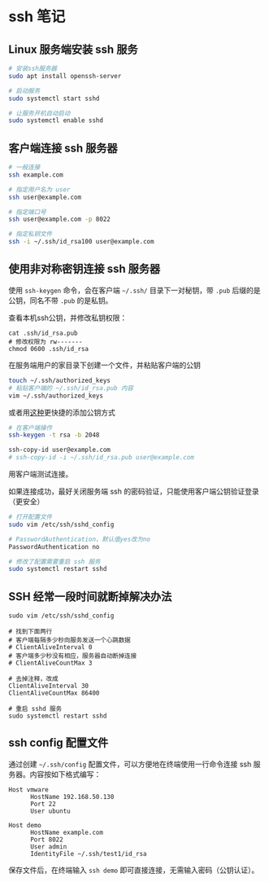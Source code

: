 # ssh 笔记

## Linux 服务端安装 ssh 服务

```sh
# 安装ssh服务器
sudo apt install openssh-server

# 启动服务
sudo systemctl start sshd

# 让服务开机自动启动
sudo systemctl enable sshd
```

## 客户端连接 ssh 服务器

```sh
# 一般连接
ssh example.com

# 指定用户名为 user
ssh user@example.com

# 指定端口号
ssh user@example.com -p 8022

# 指定私钥文件
ssh -i ~/.ssh/id_rsa100 user@example.com
```


## 使用非对称密钥连接 ssh 服务器

使用 `ssh-keygen` 命令，会在客户端 `~/.ssh/` 目录下一对秘钥，带 `.pub` 后缀的是公钥，同名不带 `.pub` 的是私钥。

查看本机ssh公钥，并修改私钥权限：

```
cat .ssh/id_rsa.pub
# 修改权限为 rw-------
chmod 0600 .ssh/id_rsa
```

在服务端用户的家目录下创建一个文件，并粘贴客户端的公钥

```sh
touch ~/.ssh/authorized_keys
# 粘贴客户端的 ~/.ssh/id_rsa.pub 内容
vim ~/.ssh/authorized_keys
```

或者用[这种](https://serverfault.com/a/241593)更快捷的添加公钥方式

```sh
# 在客户端操作
ssh-keygen -t rsa -b 2048

ssh-copy-id user@example.com
# ssh-copy-id -i ~/.ssh/id_rsa.pub user@example.com
```

用客户端测试连接。

如果连接成功，最好关闭服务端 ssh 的密码验证，只能使用客户端公钥验证登录（更安全）

```sh
# 打开配置文件
sudo vim /etc/ssh/sshd_config

# PasswordAuthentication，默认值yes改为no
PasswordAuthentication no

# 修改了配置需要重启 ssh 服务
sudo systemctl restart sshd
```

## SSH 经常一段时间就断掉解决办法

```
sudo vim /etc/ssh/sshd_config

# 找到下面两行
# 客户端每隔多少秒向服务发送一个心跳数据
# ClientAliveInterval 0
# 客户端多少秒没有相应，服务器自动断掉连接
# ClientAliveCountMax 3

# 去掉注释，改成
ClientAliveInterval 30
ClientAliveCountMax 86400

# 重启 sshd 服务
sudo systemctl restart sshd
```

## ssh config 配置文件

通过创建 `~/.ssh/config` 配置文件，可以方便地在终端使用一行命令连接 ssh 服务器。内容按如下格式编写：

```
Host vmware
      HostName 192.168.50.130
      Port 22
      User ubuntu

Host demo
      HostName example.com
      Port 8022
      User admin
	  IdentityFile ~/.ssh/test1/id_rsa
```

保存文件后，在终端输入 `ssh demo` 即可直接连接，无需输入密码（公钥认证）。

